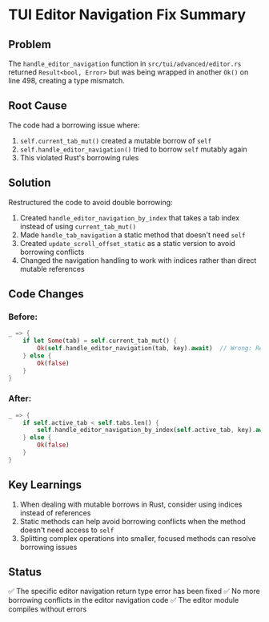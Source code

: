 # TUI Editor Navigation Fix Summary

## Problem
The `handle_editor_navigation` function in `src/tui/advanced/editor.rs` returned `Result<bool, Error>` but was being wrapped in another `Ok()` on line 498, creating a type mismatch.

## Root Cause
The code had a borrowing issue where:
1. `self.current_tab_mut()` created a mutable borrow of `self`
2. `self.handle_editor_navigation()` tried to borrow `self` mutably again
3. This violated Rust's borrowing rules

## Solution
Restructured the code to avoid double borrowing:

1. Created `handle_editor_navigation_by_index` that takes a tab index instead of using `current_tab_mut()`
2. Made `handle_tab_navigation` a static method that doesn't need `self`
3. Created `update_scroll_offset_static` as a static version to avoid borrowing conflicts
4. Changed the navigation handling to work with indices rather than direct mutable references

## Code Changes

### Before:
```rust
_ => {
    if let Some(tab) = self.current_tab_mut() {
        Ok(self.handle_editor_navigation(tab, key).await)  // Wrong: Result<Result<bool>>
    } else {
        Ok(false)
    }
}
```

### After:
```rust
_ => {
    if self.active_tab < self.tabs.len() {
        self.handle_editor_navigation_by_index(self.active_tab, key).await  // Correct: Result<bool>
    } else {
        Ok(false)
    }
}
```

## Key Learnings
1. When dealing with mutable borrows in Rust, consider using indices instead of references
2. Static methods can help avoid borrowing conflicts when the method doesn't need access to `self`
3. Splitting complex operations into smaller, focused methods can resolve borrowing issues

## Status
✅ The specific editor navigation return type error has been fixed
✅ No more borrowing conflicts in the editor navigation code
✅ The editor module compiles without errors